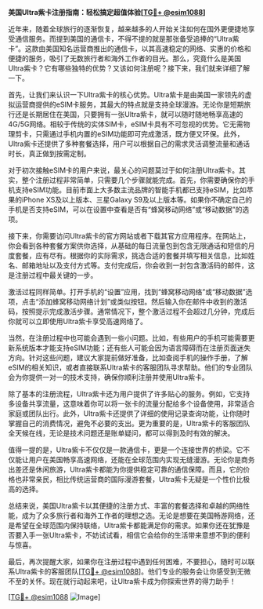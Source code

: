**美国Ultra紫卡注册指南：轻松搞定超值体验[[TG💪+ @esim1088](https://t.me/s/esim1088)]**

近年来，随着全球旅行的逐渐恢复，越来越多的人开始关注如何在国外更便捷地享受通信服务。而提到美国的通信卡，不得不提的就是那张备受追捧的“Ultra紫卡”。这款由美国知名运营商推出的通信卡，以其高速稳定的网络、实惠的价格和便捷的服务，吸引了无数旅行者和海外工作者的目光。那么，究竟什么是美国Ultra紫卡？它有哪些独特的优势？又该如何注册呢？接下来，我们就来详细了解一下。

首先，让我们来认识一下Ultra紫卡的核心优势。Ultra紫卡是由美国一家领先的虚拟运营商提供的eSIM卡服务，其最大的特点就是支持全球漫游。无论你是短期旅行还是长期居住在美国，只要拥有一张Ultra紫卡，就可以随时随地畅享高速的4G/5G网络。相较于传统的实体SIM卡，eSIM卡具有不可忽视的优势。它无需物理剪卡，只需通过手机内置的eSIM功能即可完成激活，既方便又环保。此外，Ultra紫卡还提供了多种套餐选择，用户可以根据自己的需求灵活调整流量和通话时长，真正做到按需定制。

对于初次接触eSIM卡的用户来说，最关心的问题莫过于如何注册Ultra紫卡。其实，整个注册过程非常简单，只需要几个步骤就能完成。首先，你需要确保你的手机支持eSIM功能。目前市面上大多数主流品牌的智能手机都已支持eSIM，比如苹果的iPhone XS及以上版本、三星Galaxy S9及以上版本等。如果你不确定自己的手机是否支持eSIM，可以在设置中查看是否有“蜂窝移动网络”或“移动数据”的选项。

接下来，你需要访问Ultra紫卡的官方网站或者下载其官方应用程序。在网站上，你会看到各种套餐方案供你选择，从基础的每日流量包到包含无限通话和短信的月度套餐，应有尽有。根据你的实际需求，挑选合适的套餐并填写相关信息，比如姓名、邮箱地址以及支付方式等。支付完成后，你会收到一封包含激活码的邮件，这是注册过程中最关键的一步。

激活过程同样简单。打开手机的“设置”应用，找到“蜂窝移动网络”或“移动数据”选项，点击“添加蜂窝移动网络计划”或类似按钮。然后输入你在邮件中收到的激活码，按照提示完成激活步骤。通常情况下，整个激活过程不会超过几分钟，完成后你就可以立即使用Ultra紫卡享受高速网络了。

当然，在注册过程中也可能会遇到一些小问题。比如，有些用户的手机可能需要更新系统版本才能支持eSIM功能；还有些人可能会因为语言障碍而在注册页面迷失方向。针对这些问题，建议大家提前做好准备，比如查阅手机的操作手册，了解eSIM的相关知识，或者直接联系Ultra紫卡的客服团队寻求帮助。他们的专业团队会为你提供一对一的技术支持，确保你顺利注册并使用Ultra紫卡。

除了基本的注册流程，Ultra紫卡还为用户提供了许多贴心的服务。例如，它支持多设备共享流量，这意味着你可以将一张卡的流量分配给多个设备使用，非常适合家庭或团队出行。此外，Ultra紫卡还提供了详细的使用记录查询功能，让你随时掌握自己的消费情况，避免不必要的支出。更为重要的是，Ultra紫卡的客服团队全天候在线，无论是技术问题还是账单疑问，都可以得到及时有效的解决。

值得一提的是，Ultra紫卡不仅仅是一款通信卡，更是一个连接世界的桥梁。它不仅能让用户在美国畅享高速网络，还能在全球范围内实现无缝漫游。无论你是商务出差还是休闲旅游，Ultra紫卡都能为你提供稳定可靠的通信保障。而且，它的价格也非常亲民，相比传统运营商的国际漫游套餐，Ultra紫卡无疑是一个性价比极高的选择。

总结来说，美国Ultra紫卡以其便捷的注册方式、丰富的套餐选择和卓越的网络性能，成为了众多旅行者和海外工作者的理想之选。无论是想要在美国畅游网络，还是希望在全球范围内保持联络，Ultra紫卡都能满足你的需求。如果你还在犹豫是否要入手一张Ultra紫卡，不妨试试看，相信它会给你的生活带来意想不到的便利与惊喜。

最后，再次提醒大家，如果你在注册过程中遇到任何困难，不要担心，随时可以联系Ultra紫卡的客服团队[[TG💪+ @esim1088](https://t.me/s/esim1088)]。他们专业的服务会让你感受到无微不至的关怀。现在就行动起来吧，让Ultra紫卡成为你探索世界的得力助手！

[[TG💪+ @esim1088](https://t.me/s/esim1088) ![Image](https://i.postimg.cc/4NQfJmqS/Snipaste-2025-05-13-00-14-12.png)]
